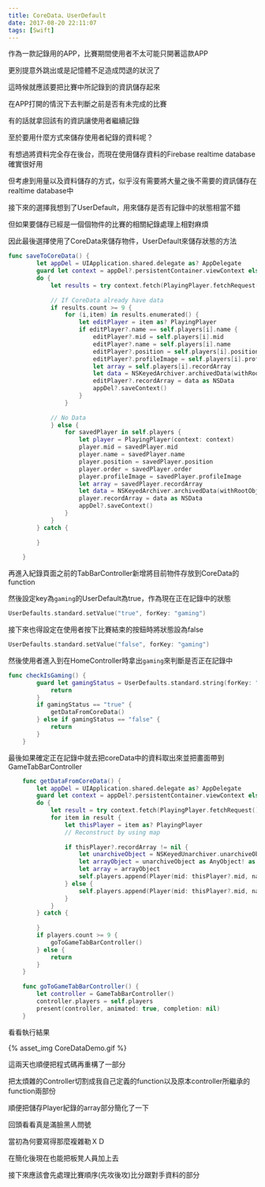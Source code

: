 ```yaml
---
title: CoreData、UserDefault
date: 2017-08-20 22:11:07
tags: [Swift]
---
```


作為一款記錄用的APP，比賽期間使用者不太可能只開著這款APP

更別提意外跳出或是記憶體不足造成閃退的狀況了

這時候就應該要把比賽中所記錄到的資訊儲存起來

在APP打開的情況下去判斷之前是否有未完成的比賽

有的話就拿回該有的資訊讓使用者繼續記錄

至於要用什麼方式來儲存使用者紀錄的資料呢？

<!--more-->

有想過將資料完全存在後台，而現在使用儲存資料的Firebase realtime database確實很好用

但考慮到用量以及資料儲存的方式，似乎沒有需要將大量之後不需要的資訊儲存在realtime database中

接下來的選擇我想到了UserDefault，用來儲存是否有記錄中的狀態相當不錯

但如果要儲存已經是一個個物件的比賽的相關紀錄處理上相對麻煩

因此最後選擇使用了CoreData來儲存物件，UserDefault來儲存狀態的方法

```swift
func saveToCoreData() {
        let appDel = UIApplication.shared.delegate as? AppDelegate
        guard let context = appDel?.persistentContainer.viewContext else { return }
        do {
            let results = try context.fetch(PlayingPlayer.fetchRequest())
            
            // If CoreData already have data
            if results.count >= 9 {
                for (i,item) in results.enumerated() {
                    let editPlayer = item as? PlayingPlayer
                    if editPlayer?.name == self.players[i].name {
                        editPlayer?.mid = self.players[i].mid
                        editPlayer?.name = self.players[i].name
                        editPlayer?.position = self.players[i].position
                        editPlayer?.profileImage = self.players[i].profileImage
                        let array = self.players[i].recordArray
                        let data = NSKeyedArchiver.archivedData(withRootObject: array)
                        editPlayer?.recordArray = data as NSData
                        appDel?.saveContext()
                    }
                }
                
            // No Data
            } else {
                for savedPlayer in self.players {
                    let player = PlayingPlayer(context: context)
                    player.mid = savedPlayer.mid
                    player.name = savedPlayer.name
                    player.position = savedPlayer.position
                    player.order = savedPlayer.order
                    player.profileImage = savedPlayer.profileImage
                    let array = savedPlayer.recordArray
                    let data = NSKeyedArchiver.archivedData(withRootObject: array)
                    player.recordArray = data as NSData
                    appDel?.saveContext()
                }
            }
        } catch {
            
        }
        
    }
```

再進入紀錄頁面之前的TabBarController新增將目前物件存放到CoreData的function

然後設定key為`gaming`的UserDefault為true，作為現在正在記錄中的狀態

```swift
UserDefaults.standard.setValue("true", forKey: "gaming")
```

接下來也得設定在使用者按下比賽結束的按鈕時將狀態設為false

```swift
UserDefaults.standard.setValue("false", forKey: "gaming")
```

然後使用者進入到在HomeController時拿出`gaming`來判斷是否正在記錄中

```swift
func checkIsGaming() {
        guard let gamingStatus = UserDefaults.standard.string(forKey: "gaming") else {
            return
        }
        if gamingStatus == "true" {
            getDataFromCoreData()
        } else if gamingStatus == "false" {
            return
        }
    }
```

最後如果確定正在記錄中就去把coreData中的資料取出來並把畫面帶到GameTabBarController

```swift
    func getDataFromCoreData() {
        let appDel = UIApplication.shared.delegate as? AppDelegate
        guard let context = appDel?.persistentContainer.viewContext else { return }
        do {
            let result = try context.fetch(PlayingPlayer.fetchRequest())
            for item in result {
                let thisPlayer = item as? PlayingPlayer
                // Reconstruct by using map
                
                if thisPlayer?.recordArray != nil {
                    let unarchiveObject = NSKeyedUnarchiver.unarchiveObject(with: (thisPlayer?.recordArray as NSData?)! as Data)
                    let arrayObject = unarchiveObject as AnyObject! as! Array<String>
                    let array = arrayObject
                    self.players.append(Player(mid: thisPlayer?.mid, name: thisPlayer?.name, order: thisPlayer?.order, position: thisPlayer?.position, recordArray: array, profileImage: thisPlayer?.profileImage))
                } else {
                    self.players.append(Player(mid: thisPlayer?.mid, name: thisPlayer?.name, order: thisPlayer?.order, position: thisPlayer?.position, recordArray: [], profileImage: thisPlayer?.profileImage))
                }
            }
        } catch {
            
        }
        if players.count >= 9 {
            goToGameTabBarController()
        } else {
            return
        }
    }
    
    func goToGameTabBarController() {
        let controller = GameTabBarController()
        controller.players = self.players
        present(controller, animated: true, completion: nil)
    }
```

看看執行結果

{% asset_img CoreDataDemo.gif %}

這兩天也順便把程式碼再重構了一部分

把太煩雜的Controller切割成我自己定義的function以及原本controller所繼承的function兩部份

順便把儲存Player紀錄的array部分簡化了一下

回頭看看真是滿臉黑人問號

當初為何要寫得那麼複雜勒ＸＤ

在簡化後現在也能把板凳人員加上去

接下來應該會先處理比賽順序(先攻後攻)比分跟對手資料的部分